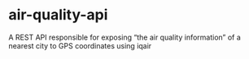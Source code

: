 # air-quality-api
A REST API responsible for exposing “the air quality information” of a nearest city to GPS coordinates using iqair
